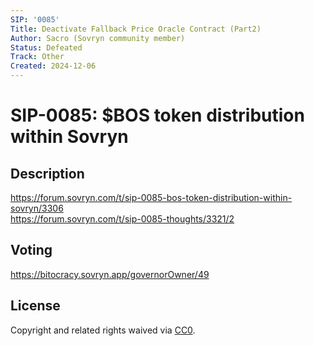 ```yaml
---
SIP: '0085'
Title: Deactivate Fallback Price Oracle Contract (Part2)
Author: Sacro (Sovryn community member)
Status: Defeated
Track: Other
Created: 2024-12-06
---
```


# SIP-0085: $BOS token distribution within Sovryn

## Description  
https://forum.sovryn.com/t/sip-0085-bos-token-distribution-within-sovryn/3306  
https://forum.sovryn.com/t/sip-0085-thoughts/3321/2  

## Voting
https://bitocracy.sovryn.app/governorOwner/49  

## License
Copyright and related rights waived via [CC0](https://creativecommons.org/publicdomain/zero/1.0/).
